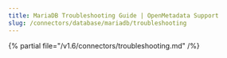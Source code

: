 ```yaml
---
title: MariaDB Troubleshooting Guide | OpenMetadata Support
slug: /connectors/database/mariadb/troubleshooting
---
```


{% partial file="/v1.6/connectors/troubleshooting.md" /%}
